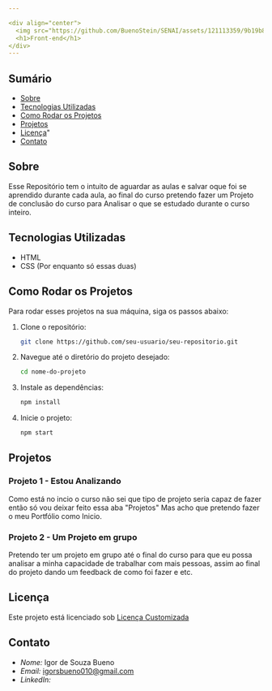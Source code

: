 ```yaml
---

<div align="center">
  <img src="https://github.com/BuenoStein/SENAI/assets/121113359/9b19b88d-9c84-4e19-aeba-fadc4fff6b94" alt="SENAI">
  <h1>Front-end</h1>
</div>
---
```


## Sumário
- [Sobre](#sobre)
- [Tecnologias Utilizadas](#tecnologias-utilizadas)
- [Como Rodar os Projetos](#como-rodar-os-projetos)
- [Projetos](#projetos)
- [Licença](#licença)"
- [Contato](#contato)



## Sobre

Esse Repositório tem o intuito de aguardar as aulas e salvar oque foi se aprendido durante cada aula, ao final do curso pretendo fazer um Projeto de conclusão do curso para Analisar o que se estudado durante o curso inteiro.



## Tecnologias Utilizadas

- HTML
- CSS
(Por enquanto só essas duas)




## Como Rodar os Projetos

Para rodar esses projetos na sua máquina, siga os passos abaixo:

1. Clone o repositório:
   ```bash
   git clone https://github.com/seu-usuario/seu-repositorio.git
   ```

2. Navegue até o diretório do projeto desejado:
   ```bash
   cd nome-do-projeto
   ```

3. Instale as dependências:
   ```bash
   npm install
   ```

4. Inicie o projeto:
   ```bash
   npm start
   ```


## Projetos

### Projeto 1 - Estou Analizando  
Como está no incio o curso não sei que tipo de projeto seria capaz de fazer então só vou deixar feito essa aba "Projetos"
Mas acho que pretendo fazer o meu Portfólio como Inicio.

### Projeto 2 - Um Projeto em grupo
Pretendo ter um projeto em grupo até o final do curso para que eu possa analisar a minha capacidade de trabalhar com mais pessoas,
assim ao final do projeto dando um feedback de como foi fazer e etc.




## Licença
Este projeto está licenciado sob <a href="LICENSE">Licença Customizada</a>   




## Contato

- *Nome:* Igor de Souza Bueno
- *Email:* igorsbueno010@gmail.com
- *LinkedIn:* [](https://www.linkedin.com/in/igor-de-souza-3b0b67267/)
